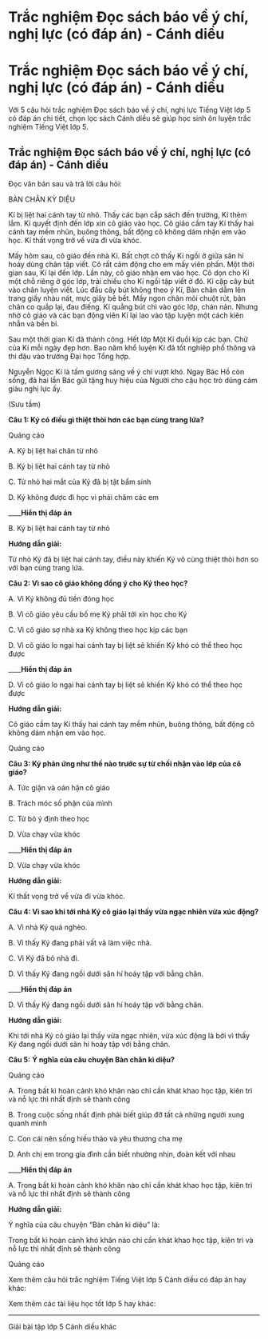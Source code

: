 # Trắc nghiệm Đọc sách báo về ý chí, nghị lực (có đáp án) - Cánh diều

# Trắc nghiệm Đọc sách báo về ý chí, nghị lực (có đáp án) - Cánh diều

Với 5 câu hỏi trắc nghiệm Đọc sách báo về ý chí, nghị lực Tiếng Việt lớp 5 có đáp án chi tiết, chọn lọc sách Cánh diều sẽ giúp học sinh ôn luyện trắc nghiệm Tiếng Việt lớp 5.

## Trắc nghiệm Đọc sách báo về ý chí, nghị lực (có đáp án) - Cánh diều

Đọc văn bản sau và trả lời câu hỏi: 

BÀN CHÂN KỲ DIỆU

Kí bị liệt hai cánh tay từ nhỏ. Thấy các bạn cắp sách đến trường, Kí thèm lắm. Kí quyết định đến lớp xin cô giáo vào học. Cô giáo cầm tay Kí thấy hai cánh tay mềm nhũn, buông thõng, bất động cô không dám nhận em vào học. Kí thất vọng trở về vừa đi vừa khóc.

Mấy hôm sau, cô giáo đến nhà Kí. Bất chợt cô thấy Kí ngồi ở giữa sân hí hoáy dùng chân tập viết. Cô rất cảm động cho em mấy viên phấn. Một thời gian sau, Kí lại đến lớp. Lần này, cô giáo nhận em vào học. Cô dọn cho Kí một chỗ riêng ở góc lớp, trải chiếu cho Kí ngồi tập viết ở đó. Kí cặp cây bút vào chân luyện viết. Lúc đầu cây bút không theo ý Kí, Bàn chân dẫm lên trang giấy nhàu nát, mực giây bê bết. Mấy ngon chân mỏi chuột rút, bàn chân co quắp lại, đau điếng. Kí quẳng bút chì vào góc lớp, chán nản. Nhưng nhờ cô giáo và các bạn động viên Kí lại lao vào tập luyện một cách kiên nhẫn và bền bỉ.

Sau một thời gian Kí đã thành công. Hết lớp Một Kí đuổi kịp các bạn. Chữ của Kí mỗi ngày đẹp hơn. Bao năm khổ luyện Kí đã tốt nghiệp phổ thông và thi đậu vào trường Đại học Tổng hợp.

Nguyễn Ngọc Kí là tấm gương sáng về ý chí vượt khó. Ngay Bác Hồ còn sống, đã hai lần Bác gửi tặng huy hiệu của Người cho cậu học trò dũng cảm giàu nghị lực ấy.

(Sưu tầm)

**Câu 1: Ký có điều gì thiệt thòi hơn các bạn cùng trang lứa?**

Quảng cáo

A. Ký bị liệt hai chân từ nhỏ

B. Ký bị liệt hai cánh tay từ nhỏ

C. Từ nhỏ hai mắt của Ký đã bị tật bẩm sinh

D. Ký không được đi học vì phải chăm các em

____**Hiển thị đáp án**

B. Ký bị liệt hai cánh tay từ nhỏ

**Hướng dẫn giải:**

Từ nhỏ Ký đã bị liệt hai cánh tay, điều này khiến Ký vô cùng thiệt thòi hơn so với bạn cùng trang lứa.

**Câu 2: Vì sao cô giáo không đồng ý cho Ký theo học?**

A. Vì Ký không đủ tiền đóng học

B. Vì cô giáo yêu cầu bố mẹ Ký phải tới xin học cho Ký

C. Vì cô giáo sợ nhà xa Ký không theo học kịp các bạn

D. Vì cô giáo lo ngại hai cánh tay bị liệt sẽ khiến Ký khó có thể theo học được

____**Hiển thị đáp án**

D. Vì cô giáo lo ngại hai cánh tay bị liệt sẽ khiến Ký khó có thể theo học được

**Hướng dẫn giải:**

Cô giáo cầm tay Kí thấy hai cánh tay mềm nhũn, buông thõng, bất động cô không dám nhận em vào học.

Quảng cáo

**Câu 3: Ký phản ứng như thế nào trước sự từ chối nhận vào lớp của cô giáo?**

A. Tức giận và oán hận cô giáo

B. Trách móc số phận của mình

C. Từ bỏ ý định theo học

D. Vừa chạy vừa khóc

____**Hiển thị đáp án**

D. Vừa chạy vừa khóc

**Hướng dẫn giải:**

Kí thất vọng trở về vừa đi vừa khóc.

**Câu 4: Vì sao khi tới nhà Ký cô giáo lại thấy vừa ngạc nhiên vừa xúc động?**

A. Vì nhà Ký quá nghèo.

B. Vì thấy Ký đang phải vất vả làm việc nhà.

C. Vì Ký đã bỏ nhà đi.

D. Vì thấy Ký đang ngồi dưới sân hí hoáy tập với bằng chân.

____**Hiển thị đáp án**

D. Vì thấy Ký đang ngồi dưới sân hí hoáy tập với bằng chân.

**Hướng dẫn giải:**

Khi tới nhà Ký cô giáo lại thấy vừa ngạc nhiên, vừa xúc động là bởi vì thấy Ký đang ngồi dưới sân hí hoáy tập với bằng chân.

**Câu 5:** **Ý nghĩa của câu chuyện Bàn chân kì diệu?**

Quảng cáo

A. Trong bất kì hoàn cảnh khó khăn nào chỉ cần khát khao học tập, kiên trì và nỗ lực thì nhất định sẽ thành công

B. Trong cuộc sống nhất định phải biết giúp đỡ tất cả những người xung quanh mình

C. Con cái nên sống hiếu thảo và yêu thương cha mẹ

D. Anh chị em trong gia đình cần biết nhường nhịn, đoàn kết với nhau

____**Hiển thị đáp án**

A. Trong bất kì hoàn cảnh khó khăn nào chỉ cần khát khao học tập, kiên trì và nỗ lực thì nhất định sẽ thành công

**Hướng dẫn giải:**

Ý nghĩa của câu chuyện “Bàn chân kì diệu” là:

Trong bất kì hoàn cảnh khó khăn nào chỉ cần khát khao học tập, kiên trì và nỗ lực thì nhất định sẽ thành công

Quảng cáo

Xem thêm câu hỏi trắc nghiệm Tiếng Việt lớp 5 Cánh diều có đáp án hay khác:

Xem thêm các tài liệu học tốt lớp 5 hay khác:

* * *

Giải bài tập lớp 5 Cánh diều khác
